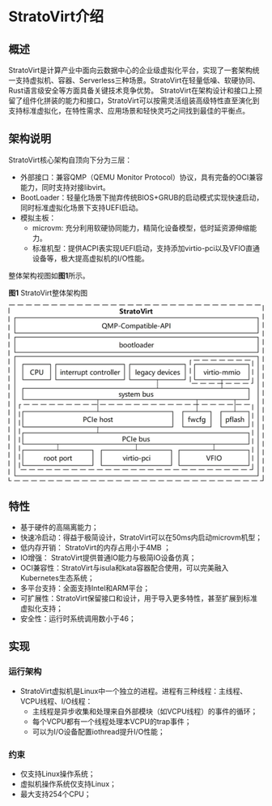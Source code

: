 # StratoVirt介绍

## 概述

StratoVirt是计算产业中面向云数据中心的企业级虚拟化平台，实现了一套架构统一支持虚拟机、容器、Serverless三种场景。StratoVirt在轻量低噪、软硬协同、Rust语言级安全等方面具备关键技术竞争优势。
StratoVirt在架构设计和接口上预留了组件化拼装的能力和接口，StratoVirt可以按需灵活组装高级特性直至演化到支持标准虚拟化，在特性需求、应用场景和轻快灵巧之间找到最佳的平衡点。

## 架构说明

StratoVirt核心架构自顶向下分为三层：

- 外部接口：兼容QMP（QEMU Monitor Protocol）协议，具有完备的OCI兼容能力，同时支持对接libvirt。
- BootLoader：轻量化场景下抛弃传统BIOS+GRUB的启动模式实现快速启动，同时标准虚拟化场景下支持UEFI启动。
- 模拟主板：
    - microvm:  充分利用软硬协同能力，精简化设备模型，低时延资源伸缩能力。
    - 标准机型：提供ACPI表实现UEFI启动，支持添加virtio-pci以及VFIO直通设备等，极大提高虚拟机的I/O性能。

整体架构视图如**图1**所示。

**图1** StratoVirt整体架构图

![](./figures/StratoVirt_architecture.jpg)

## 特性

- 基于硬件的高隔离能力；
- 快速冷启动：得益于极简设计，StratoVirt可以在50ms内启动microvm机型；
- 低内存开销： StratoVirt的内存占用小于4MB ；
- IO增强： StratoVirt提供普通IO能力与极简IO设备仿真；
- OCI兼容性：StratoVirt与isula和kata容器配合使用，可以完美融入Kubernetes生态系统；
- 多平台支持：全面支持Intel和ARM平台；
- 可扩展性：StratoVirt保留接口和设计，用于导入更多特性，甚至扩展到标准虚拟化支持；
- 安全性：运行时系统调用数小于46；

## 实现

### 运行架构

- StratoVirt虚拟机是Linux中一个独立的进程。进程有三种线程：主线程、VCPU线程、I/O线程：
    - 主线程是异步收集和处理来自外部模块（如VCPU线程）的事件的循环；
    - 每个VCPU都有一个线程处理本VCPU的trap事件；
    - 可以为I/O设备配置iothread提升I/O性能；

### 约束

- 仅支持Linux操作系统；
- 虚拟机操作系统仅支持Linux；
- 最大支持254个CPU；
